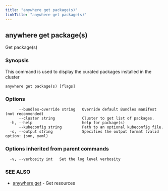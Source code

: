```yaml
---
title: "anywhere get package(s)"
linkTitle: "anywhere get package(s)"
---
```


## anywhere get package(s)

Get package(s)

### Synopsis

This command is used to display the curated packages installed in the cluster

```
anywhere get package(s) [flags]
```

### Options

```
      --bundles-override string   Override default Bundles manifest (not recommended)
      --cluster string            Cluster to get list of packages.
  -h, --help                      help for package(s)
      --kubeconfig string         Path to an optional kubeconfig file.
  -o, --output string             Specifies the output format (valid option: json, yaml)
```

### Options inherited from parent commands

```
  -v, --verbosity int   Set the log level verbosity
```

### SEE ALSO

* [anywhere get](../anywhere_get/)	 - Get resources

